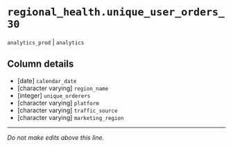 # `regional_health.unique_user_orders_30`
`analytics_prod` | `analytics`

## Column details
* [date]      `calendar_date`
* [character varying] `region_name`
* [integer]   `unique_orderers`
* [character varying] `platform`
* [character varying] `traffic_source`
* [character varying] `marketing_region`

-------------------------------------------------------------------------------
*Do not make edits above this line.*
